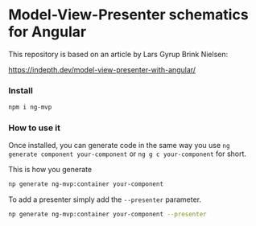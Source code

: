 # Model-View-Presenter schematics for Angular

This repository is based on an article by Lars Gyrup Brink Nielsen:

https://indepth.dev/model-view-presenter-with-angular/

### Install

```bash
npm i ng-mvp
```

### How to use it

Once installed, you can generate code in the same way you use `ng generate component your-component` or `ng g c your-component` for short.

This is how you generate 

```bash
np generate ng-mvp:container your-component
```

To add a presenter simply add the `--presenter` parameter.

```bash
np generate ng-mvp:container your-component --presenter
```
 